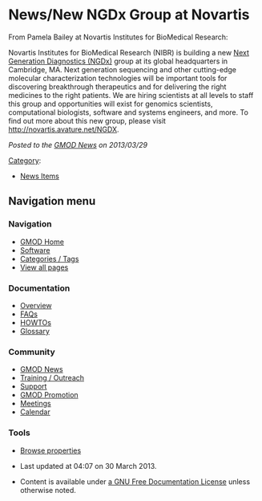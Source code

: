 



<span id="top"></span>




# <span dir="auto">News/New NGDx Group at Novartis</span>









From Pamela Bailey at Novartis Institutes for BioMedical Research:

Novartis Institutes for BioMedical Research (NIBR) is building a new
<a href="http://novartis.avature.net/NGDX" class="external text"
rel="nofollow">Next Generation Diagnostics (NGDx)</a> group at its
global headquarters in Cambridge, MA. Next generation sequencing and
other cutting-edge molecular characterization technologies will be
important tools for discovering breakthrough therapeutics and for
delivering the right medicines to the right patients. We are hiring
scientists at all levels to staff this group and opportunities will
exist for genomics scientists, computational biologists, software and
systems engineers, and more. To find out more about this new group,
please visit
<a href="http://novartis.avature.net/NGDX" class="external free"
rel="nofollow">http://novartis.avature.net/NGDX</a>.

  



*Posted to the [GMOD News](../GMOD_News "GMOD News") on 2013/03/29*






[Category](../Special%253ACategories "Special%253ACategories"):

- [News Items](../Category%253ANews_Items "Category%253ANews Items")






## Navigation menu







<a href="../Main_Page"
style="background-image: url(../../images/GMOD-cogs.png);"
title="Visit the main page"></a>


### Navigation



- <span id="n-GMOD-Home">[GMOD Home](../Main_Page)</span>
- <span id="n-Software">[Software](../GMOD_Components)</span>
- <span id="n-Categories-.2F-Tags">[Categories /
  Tags](../Categories)</span>
- <span id="n-View-all-pages">[View all
  pages](../Special:AllPages)</span>




### Documentation



- <span id="n-Overview">[Overview](../Overview)</span>
- <span id="n-FAQs">[FAQs](../Category%253AFAQ)</span>
- <span id="n-HOWTOs">[HOWTOs](../Category%253AHOWTO)</span>
- <span id="n-Glossary">[Glossary](../Glossary)</span>




### Community



- <span id="n-GMOD-News">[GMOD News](../GMOD_News)</span>
- <span id="n-Training-.2F-Outreach">[Training /
  Outreach](../Training_and_Outreach)</span>
- <span id="n-Support">[Support](../Support)</span>
- <span id="n-GMOD-Promotion">[GMOD Promotion](../GMOD_Promotion)</span>
- <span id="n-Meetings">[Meetings](../Meetings)</span>
- <span id="n-Calendar">[Calendar](../Calendar)</span>




### Tools

- <span id="t-smwbrowselink"><a href="../Special%253ABrowse/News-2FNew_NGDx_Group_at_Novartis"
  rel="smw-browse">Browse properties</a></span>



- <span id="footer-info-lastmod">Last updated at 04:07 on 30 March
  2013.</span>
<!-- - <span id="footer-info-viewcount">10,796 page views.</span> -->
- <span id="footer-info-copyright">Content is available under
  <a href="http://www.gnu.org/licenses/fdl-1.3.html" class="external"
  rel="nofollow">a GNU Free Documentation License</a> unless otherwise
  noted.</span>

<!-- -->



<!-- -->




